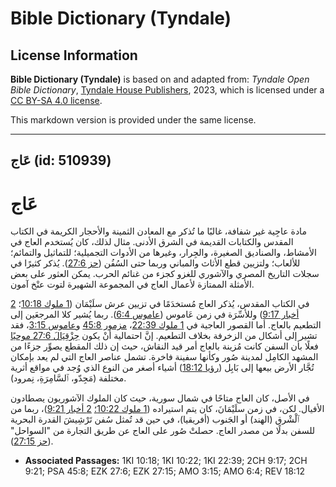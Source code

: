 # Bible Dictionary (Tyndale)

## License Information

**Bible Dictionary (Tyndale)** is based on and adapted from: _Tyndale Open Bible Dictionary_, [Tyndale House Publishers](https://tyndaleopenresources.com/), 2023, which is licensed under a [CC BY-SA 4.0 license](https://creativecommons.org/licenses/by-sa/4.0/legalcode.en).

This markdown version is provided under the same license.



--------------------------------

## عَاج (id: 510939)

عَاج
====

مادة عاجِية غير شفافة، غالبًا ما تُذكر مع المعادن الثمينة والأحجار الكريمة في الكتاب المقدس والكتابات القديمة في الشرق الأدنى. مثال لذلك، كان يُستخدم العاج في الأمشاط، والصناديق الصغيرة، والجِرار، وغيرها من الأدوات التجميلية؛ للتماثيل والتمائم؛ للألعاب؛ ولتزيين قطع الأثاث والمباني وربما حتى السُفُن ([حز 27:6](https://ref.ly/Ezek27:6)). يُذكر كثيرًا في سجلات التاريخ المصري والآشوري للغزو كجزء من غنائم الحرب. يمكن العثور على بعض الأمثلة الممتازة لأعمال العاج في المجموعة الشهيرة لتوت عنْخ آمون.

في الكتاب المقدس، يُذكر العاج مُستخدَمًا في تزيين عرش سلَيْمَان ([1 ملوك 10:18](https://ref.ly/1Kgs10:18)؛ [2 أخبار 9:17](https://ref.ly/2Chr9:17)) وللأسِّرَة في زمن عَاموس ([عاموس 6:4](https://ref.ly/Amos6:4)). ربما يُشير كلا المرجعَين إلى التطعيم بالعاج. أما القصور العاجية في [1 ملوك 22:39](https://ref.ly/1Kgs22:39)، [مزمور 45:8](https://ref.ly/Ps45:8) و[عاموس 3:15](https://ref.ly/Amos3:15)، فقد تشير إلى أشكال من الزخرفة بخلاف التطعيم. إنَّ احتمالية أنْ يكون [حِزْقِيَالَ 27:6 موحيًا](https://ref.ly/Ezek27:6) فعلًا بأن السفن كانت مُزينة بالعاج أمر قيد النقاش، حيث إن ذلك المقطع يصوِّر جزءًا من المشهد الكامِل لمدينة صُور وكأنها سفينة فاخرة. تشمل عناصر العاج التي لم يعد بإمكان تُجَّار الأرض بيعها إلى بَابِل ([رؤيا 18:12](https://ref.ly/Rev18:12)) أشياء أصغر من النوع الذي وُجد في مواقع أثرية مختلفة (مَجِدّو، ٱلسَّامِرَةِ، نِمرود).

في الأصل، كان العاج متاحًا في شمال سورية، حيث كان الملوك الآشوريون يصطادون الأفيال. لكن، في زمن سلَيْمَانَ، كان يتم استيراده ([1 ملوك 10:22؛](https://ref.ly/1Kgs10:22) [2 أخبار 9:21](https://ref.ly/2Chr9:21))، ربما من ٱلْشْرق (الهند) أو الجَنوب (أفريقيا)، في حين قد تُمثل سُفن تَرْشِيشَ القدرة البحرية للسفن بدلًا من مصدر العاج. حصلتْ صُور على العاج عن طريق التجارة من "السواحل" ([حز 27:15](https://ref.ly/Ezek27:15)).

* **Associated Passages:** 1KI 10:18; 1KI 10:22; 1KI 22:39; 2CH 9:17; 2CH 9:21; PSA 45:8; EZK 27:6; EZK 27:15; AMO 3:15; AMO 6:4; REV 18:12

